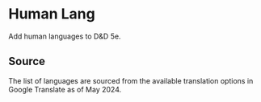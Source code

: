 # Human Lang

Add human languages to D&D 5e.

## Source

The list of languages are sourced from the available translation options in Google Translate as of May 2024.
